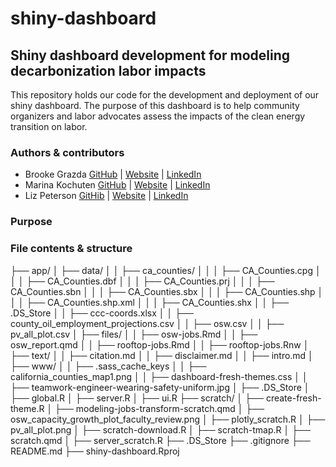 # shiny-dashboard

## Shiny dashboard development for modeling decarbonization labor impacts

This repository holds our code for the development and deployment of our shiny dashboard. The purpose of this dashboard is to help community organizers and labor advocates assess the impacts of the clean energy transition on labor.

### Authors & contributors

- Brooke Grazda  [GitHub](https://github.com/bgrazda) | [Website](https://bgrazda.github.io/) | [LinkedIn](https://www.linkedin.com/in/brooke-grazda-a02248217/) 
- Marina Kochuten  [GitHub](https://github.com/marinakochuten) | [Website](https://marinakochuten.github.io/) | [LinkedIn](https://www.linkedin.com/in/marina-kochuten-4786b6324/) 
- Liz Peterson  [GitHib](https://github.com/egp4aq) | [Website](https://egp4aq.github.io/) | [LinkedIn](https://www.linkedin.com/in/elizabeth-peterson-85046b204/)

### Purpose

### File contents & structure

├── app/
│   ├── data/
│   │   ├── ca_counties/
│   │   │   ├── CA_Counties.cpg
│   │   │   ├── CA_Counties.dbf
│   │   │   ├── CA_Counties.prj
│   │   │   ├── CA_Counties.sbn
│   │   │   ├── CA_Counties.sbx
│   │   │   ├── CA_Counties.shp
│   │   │   ├── CA_Counties.shp.xml
│   │   │   ├── CA_Counties.shx
│   │   ├── .DS_Store
│   │   ├── ccc-coords.xlsx
│   │   ├── county_oil_employment_projections.csv
│   │   ├── osw.csv
│   │   ├── pv_all_plot.csv
│   ├── files/
│   │   ├── osw-jobs.Rmd
│   │   ├── osw_report.qmd
│   │   ├── rooftop-jobs.Rmd
│   │   ├── rooftop-jobs.Rnw
│   ├── text/
│   │   ├── citation.md
│   │   ├── disclaimer.md
│   │   ├── intro.md
│   ├── www/
│   │   ├── .sass_cache_keys
│   │   ├── california_counties_map1.png
│   │   ├── dashboard-fresh-themes.css
│   │   ├── teamwork-engineer-wearing-safety-uniform.jpg
│   ├── .DS_Store
│   ├── global.R
│   ├── server.R
│   ├── ui.R
├── scratch/
│   ├── create-fresh-theme.R
│   ├── modeling-jobs-transform-scratch.qmd
│   ├── osw_capacity_growth_plot_faculty_review.png
│   ├── plotly_scratch.R
│   ├── pv_all_plot.png
│   ├── scratch-download.R
│   ├── scratch-tmap.R
│   ├── scratch.qmd
│   ├── server_scratch.R
├── .DS_Store
├── .gitignore
├── README.md
├── shiny-dashboard.Rproj
